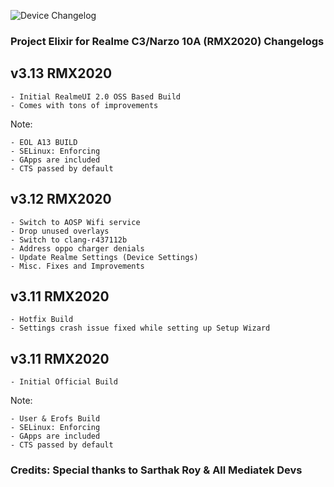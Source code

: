 ![Device Changelog](https://i.imgur.com/C0Wcdr5.png)

### Project Elixir for Realme C3/Narzo 10A (RMX2020) Changelogs

## v3.13 RMX2020
```
- Initial RealmeUI 2.0 OSS Based Build
- Comes with tons of improvements
```
Note:
```
- EOL A13 BUILD
- SELinux: Enforcing
- GApps are included
- CTS passed by default
```
## v3.12 RMX2020
```
- Switch to AOSP Wifi service
- Drop unused overlays
- Switch to clang-r437112b
- Address oppo charger denials
- Update Realme Settings (Device Settings)
- Misc. Fixes and Improvements
```
## v3.11 RMX2020
```
- Hotfix Build
- Settings crash issue fixed while setting up Setup Wizard
```
## v3.11 RMX2020
```
- Initial Official Build
```
Note:
```
- User & Erofs Build
- SELinux: Enforcing
- GApps are included
- CTS passed by default
```
### Credits: Special thanks to Sarthak Roy & All Mediatek Devs

